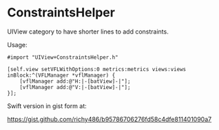 # ConstraintsHelper

UIView category to have shorter lines to add constraints.

Usage:

    #import "UIView+ConstraintsHelper.h"

    [self.view setVFLWithOptions:0 metrics:metrics views:views inBlock:^(VFLManager *vflManager) {
        [vflManager add:@"H:|-[batView]-|"];
        [vflManager add:@"V:|-[batView]-|"];
    }];

Swift version in gist form at:

https://gist.github.com/richy486/b95786706276fd58c4dfe811401090a7
